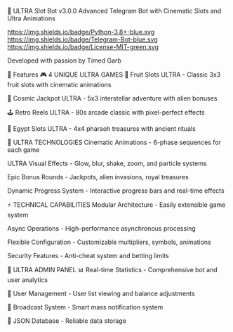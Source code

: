 🎰 ULTRA Slot Bot v3.0.0
Advanced Telegram Bot with Cinematic Slots and Ultra Animations

https://img.shields.io/badge/Python-3.8+-blue.svg
https://img.shields.io/badge/Telegram-Bot-blue.svg
https://img.shields.io/badge/License-MIT-green.svg

Developed with passion by Timed Garb 

🌟 Features
🎮 4 UNIQUE ULTRA GAMES
🎰 Fruit Slots ULTRA - Classic 3x3 fruit slots with cinematic animations

🚀 Cosmic Jackpot ULTRA - 5x3 interstellar adventure with alien bonuses

🕹️ Retro Reels ULTRA - 80s arcade classic with pixel-perfect effects

🐫 Egypt Slots ULTRA - 4x4 pharaoh treasures with ancient rituals

💫 ULTRA TECHNOLOGIES
Cinematic Animations - 6-phase sequences for each game

ULTRA Visual Effects - Glow, blur, shake, zoom, and particle systems

Epic Bonus Rounds - Jackpots, alien invasions, royal treasures

Dynamic Progress System - Interactive progress bars and real-time effects

⚡ TECHNICAL CAPABILITIES
Modular Architecture - Easily extensible game system

Async Operations - High-performance asynchronous processing

Flexible Configuration - Customizable multipliers, symbols, animations

Security Features - Anti-cheat system and betting limits

👑 ULTRA ADMIN PANEL
📊 Real-time Statistics - Comprehensive bot and user analytics

👥 User Management - User list viewing and balance adjustments

📢 Broadcast System - Smart mass notification system

💾 JSON Database - Reliable data storage
